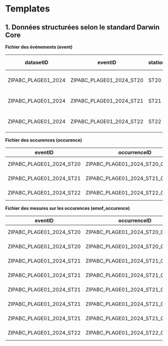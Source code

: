 # Templates

## 1. Données structurées selon le standard Darwin Core


**Fichier des événements (event)** 

<table>
  <thead>
    <tr>
      <th>datasetID</th>
      <th>eventID</th>
      <th>station</th>
      <th>eventDate</th>
      <th>countryCode</th>
      <th>locality</th>
      <th>decimalLatitude</th>
      <th>decimalLongitude</th>
      <th>geodeticDatum</th>
      <th>samplingProtocol</th>
      <th>habitat</th>
      <th>eventRemarks</th>
      <th>temperature_degree_C</th>
      <th>vitesse du vent_beaufort</th>
      <th>couverture nuageuse_pourcent</th>
      <th>granulometrie</th>
      <th>precipitations_mm</th>
      <th>measurementRemarks</th>
    </tr>
  </thead>
  <tbody>
    <tr>
      <td>ZIPABC_PLAGE01_2024</td>
      <td>ZIPABC_PLAGE01_2024_ST20</td>
      <td>ST20</td>
      <td>2024-07-10</td>
      <td>CA</td>
      <td>Baie Saint-Nicholas</td>
      <td>49.31574587</td>
      <td>-67.7915172</td>
      <td>WGS84 EPSG:4326</td>
      <td>Bourolle</td>
      <td>marais</td>
      <td>près de la route</td>
      <td>28</td>
      <td>3</td>
      <td>20</td>
      <td>sable</td>
      <td>0</td>
      <td>NA</td>
    </tr>
    <tr>
      <td>ZIPABC_PLAGE01_2024</td>
      <td>ZIPABC_PLAGE01_2024_ST21</td>
      <td>ST21</td>
      <td>2024-07-10</td>
      <td>CA</td>
      <td>Baie Saint-Nicholas</td>
      <td>49.31581678</td>
      <td>-67.7918299</td>
      <td>WGS84 EPSG:4326</td>
      <td>Bourolle</td>
      <td>marais</td>
      <td>NA</td>
      <td>29</td>
      <td>2</td>
      <td>30</td>
      <td>limon</td>
      <td>0</td>
      <td>quelques bourrasques</td>
    </tr>
    <tr>
      <td>ZIPABC_PLAGE01_2024</td>
      <td>ZIPABC_PLAGE01_2024_ST22</td>
      <td>ST22</td>
      <td>2024-07-10</td>
      <td>CA</td>
      <td>Baie Saint-Nicholas</td>
      <td>49.3145898</td>
      <td>-67.7915917</td>
      <td>WGS84 EPSG:4326</td>
      <td>Bourolle</td>
      <td>marais</td>
      <td>NA</td>
      <td>35</td>
      <td>2</td>
      <td>80</td>
      <td>argile</td>
      <td>5</td>
      <td>NA</td>
    </tr>
  </tbody>
</table>

**Fichier des occurences (occurence)**

<table>
  <thead>
    <tr>
      <th>eventID</th>
      <th>occurrenceID</th>
      <th>station</th>
      <th>eventDate</th>
      <th>decimalLatitude</th>
      <th>decimalLongitude</th>
      <th>kingdom</th>
      <th>taxonRank</th>
      <th>vernacularName</th>
      <th>scientificName</th>
      <th>scientificNameID</th>
      <th>organismQuantity</th>
      <th>organismQuantityType</th>
      <th>occurrenceStatus</th>
      <th>basisOfRecord</th>
      <th>occurrenceRemarks</th>
    </tr>
  </thead>
  <tbody>
    <tr>
      <td>ZIPABC_PLAGE01_2024_ST20</td>
      <td>ZIPABC_PLAGE01_2024_ST20_Gmacro</td>
      <td>ST20</td>
      <td>2024-07-10</td>
      <td>49.31574587</td>
      <td>-67.7915172</td>
      <td>Animalia</td>
      <td>species</td>
      <td>Morue du Groenland</td>
      <td>Gadus macrocephalus</td>
      <td>urn:lsid:marinespecies.org:taxname:254538</td>
      <td>2</td>
      <td>nombre d'individus</td>
      <td>present</td>
      <td>LivingSpecimen</td>
      <td>1 individu mort</td>
    </tr>
    <tr>
      <td>ZIPABC_PLAGE01_2024_ST21</td>
      <td>ZIPABC_PLAGE01_2024_ST21_Cirroratus</td>
      <td>ST21</td>
      <td>2024-07-10</td>
      <td>49.31581678</td>
      <td>-67.7918299</td>
      <td>Animalia</td>
      <td>species</td>
      <td>Crabe commun</td>
      <td>Cancer irroratus</td>
      <td>urn:lsid:marinespecies.org:taxname:158057</td>
      <td>5</td>
      <td>nombre d'individus</td>
      <td>present</td>
      <td>LivingSpecimen</td>
      <td>NA</td>
    </tr>
    <tr>
      <td>ZIPABC_PLAGE01_2024_ST22</td>
      <td>ZIPABC_PLAGE01_2024_ST22_Crangon</td>
      <td>ST22</td>
      <td>2024-07-10</td>
      <td>49.3145898</td>
      <td>-67.7915917</td>
      <td>Animalia</td>
      <td>genus</td>
      <td>Crangon sp.</td>
      <td>Crangon</td>
      <td>urn:lsid:marinespecies.org:taxname:107007</td>
      <td>1</td>
      <td>nombre d'individus</td>
      <td>present</td>
      <td>LivingSpecimen</td>
      <td>identification incertaine</td>
    </tr>
  </tbody>
</table>


**Fichier des mesures sur les occurences (emof_occurence)**

<table>
  <thead>
    <tr>
      <th>eventID</th>
      <th>occurrenceID</th>
      <th>measurementID</th>
      <th>station</th>
      <th>eventDate</th>
      <th>decimalLatitude</th>
      <th>decimalLongitude</th>
      <th>scientificName</th>
      <th>longueur_cm</th>
      <th>masse_g</th>
      <th>sexe</th>
      <th>âge</th>
      <th>measurementRemarks</th>
    </tr>
  </thead>
  <tbody>
    <tr>
      <td>ZIPABC_PLAGE01_2024_ST20</td>
      <td>ZIPABC_PLAGE01_2024_ST20_Gmacro</td>
      <td>ZIPABC_PLAGE01_2024_ST20_Gmacro_01</td>
      <td>ST20</td>
      <td>2024-07-10</td>
      <td>49.31574587</td>
      <td>-67.7915172</td>
      <td>Gadus macrocephalus</td>
      <td>20</td>
      <td>75</td>
      <td>F</td>
      <td>J</td>
      <td>NA</td>
    </tr>
    <tr>
      <td>ZIPABC_PLAGE01_2024_ST20</td>
      <td>ZIPABC_PLAGE01_2024_ST20_Gmacro</td>
      <td>ZIPABC_PLAGE01_2024_ST20_Gmacro_02</td>
      <td>ST20</td>
      <td>2024-07-10</td>
      <td>49.31574587</td>
      <td>-67.7915172</td>
      <td>Gadus macrocephalus</td>
      <td>19</td>
      <td>182</td>
      <td>M</td>
      <td>J</td>
      <td>mort</td>
    </tr>
    <tr>
      <td>ZIPABC_PLAGE01_2024_ST21</td>
      <td>ZIPABC_PLAGE01_2024_ST21_Cirroratus</td>
      <td>ZIPABC_PLAGE01_2024_ST21_Cirroratus_01</td>
      <td>ST21</td>
      <td>2024-07-10</td>
      <td>49.31581678</td>
      <td>-67.7918299</td>
      <td>Cancer irroratus</td>
      <td>13</td>
      <td>70</td>
      <td>N/D</td>
      <td>N/D</td>
      <td>NA</td>
    </tr>
    <tr>
      <td>ZIPABC_PLAGE01_2024_ST21</td>
      <td>ZIPABC_PLAGE01_2024_ST21_Cirroratus</td>
      <td>ZIPABC_PLAGE01_2024_ST21_Cirroratus_02</td>
      <td>ST21</td>
      <td>2024-07-10</td>
      <td>49.31581678</td>
      <td>-67.7918299</td>
      <td>Cancer irroratus</td>
      <td>12</td>
      <td>64</td>
      <td>M</td>
      <td>A</td>
      <td>a perdu une patte</td>
    </tr>
    <tr>
      <td>ZIPABC_PLAGE01_2024_ST21</td>
      <td>ZIPABC_PLAGE01_2024_ST21_Cirroratus</td>
      <td>ZIPABC_PLAGE01_2024_ST21_Cirroratus_03</td>
      <td>ST21</td>
      <td>2024-07-10</td>
      <td>49.31581678</td>
      <td>-67.7918299</td>
      <td>Cancer irroratus</td>
      <td>13</td>
      <td>140</td>
      <td>M</td>
      <td>J</td>
      <td>NA</td>
    </tr>
    <tr>
      <td>ZIPABC_PLAGE01_2024_ST21</td>
      <td>ZIPABC_PLAGE01_2024_ST21_Cirroratus</td>
      <td>ZIPABC_PLAGE01_2024_ST21_Cirroratus_04</td>
      <td>ST21</td>
      <td>2024-07-10</td>
      <td>49.31581678</td>
      <td>-67.7918299</td>
      <td>Cancer irroratus</td>
      <td>15</td>
      <td>115</td>
      <td>F</td>
      <td>A</td>
      <td>NA</td>
    </tr>
    <tr>
      <td>ZIPABC_PLAGE01_2024_ST21</td>
      <td>ZIPABC_PLAGE01_2024_ST21_Cirroratus</td>
      <td>ZIPABC_PLAGE01_2024_ST21_Cirroratus_05</td>
      <td>ST21</td>
      <td>2024-07-10</td>
      <td>49.31581678</td>
      <td>-67.7918299</td>
      <td>Cancer irroratus</td>
      <td>11</td>
      <td>90</td>
      <td>F</td>
      <td>A</td>
      <td>NA</td>
    </tr>
    <tr>
      <td>ZIPABC_PLAGE01_2024_ST22</td>
      <td>ZIPABC_PLAGE01_2024_ST22_Crangon</td>
      <td>ZIPABC_PLAGE01_2024_ST22_Crangon_01</td>
      <td>ST22</td>
      <td>2024-07-10</td>
      <td>49.3145898</td>
      <td>-67.7915917</td>
      <td>Crangon</td>
      <td>5</td>
      <td>3</td>
      <td>M</td>
      <td>N/D</td>
      <td>NA</td>
    </tr>
  </tbody>
</table>
